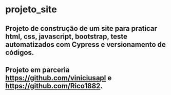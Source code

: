 # projeto_site
## Projeto de construção de um site  para praticar html, css, javascript, bootstrap, teste automatizados com Cypress e versionamento de códigos.
## Projeto em parceria https://github.com/viniciusapl e https://github.com/Rico1882.
